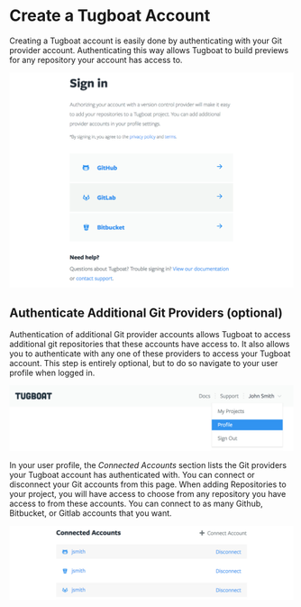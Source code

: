 # Create a Tugboat Account

Creating a Tugboat account is easily done by authenticating with your Git
provider account. Authenticating this way allows Tugboat to build previews for
any repository your account has access to.

![Tugboat Sign in](_images/sign-in.png)

## Authenticate Additional Git Providers (optional)

Authentication of additional Git provider accounts allows Tugboat to access
additional git repositories that these accounts have access to. It also allows
you to authenticate with any one of these providers to access your Tugboat
account. This step is entirely optional, but to do so navigate to your user
profile when logged in.

![Navigate to your user profile](_images/profile.png)

In your user profile, the _Connected Accounts_ section lists the Git providers
your Tugboat account has authenticated with. You can connect or disconnect your
Git accounts from this page. When adding Repositories to your project, you will
have access to choose from any repository you have access to from these
accounts. You can connect to as many Github, Bitbucket, or Gitlab accounts that
you want.

![Connected Accounts](_images/profile-connected-accounts.png)
